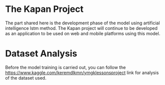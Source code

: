 # The Kapan Project
The part shared here is the development phase of the model using artificial intelligence lstm method. The Kapan project will continue to be developed as an application to be used on web and mobile platforms using this model.

# Dataset Analysis
Before the model training is carried out, you can follow the https://www.kaggle.com/keremdlkmn/ymgklessonsproject link for analysis of the dataset used.
